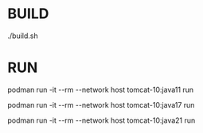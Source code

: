 # BUILD

./build.sh

# RUN
podman run -it --rm --network host tomcat-10:java11 run

podman run -it --rm --network host tomcat-10:java17 run

podman run -it --rm --network host tomcat-10:java21 run
